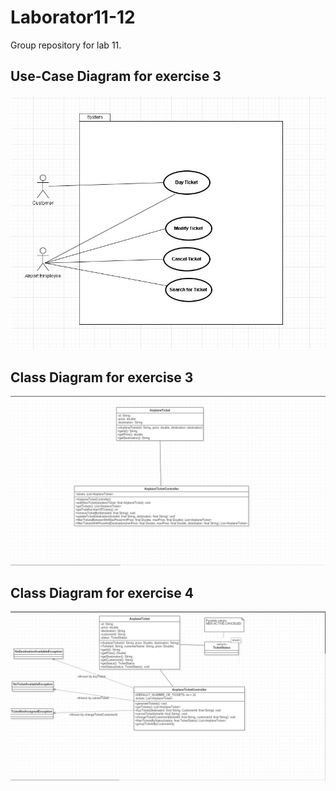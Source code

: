 # Laborator11-12
Group repository for lab 11.

## Use-Case Diagram for exercise 3
![Use Case Diagram](docs/Use_Case_Diagram.jpeg)

## Class Diagram for exercise 3
![Class Diagram](docs/ClassDiagram.png)

## Class Diagram for exercise 4
![Class Diagram](docs/Ex4.png)